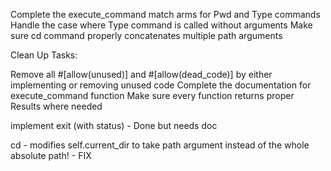 Complete the execute_command match arms for Pwd and Type commands
Handle the case where Type command is called without arguments
Make sure cd command properly concatenates multiple path arguments

Clean Up Tasks:

Remove all #[allow(unused)] and #[allow(dead_code)] by either implementing or removing unused code
Complete the documentation for execute_command function
Make sure every function returns proper Results where needed

implement exit (with status) - Done but needs doc

cd - modifies self.current_dir to take path argument instead of the whole absolute path! - FIX
